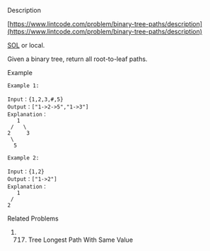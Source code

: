 Description

[https://www.lintcode.com/problem/binary-tree-paths/description](https://www.lintcode.com/problem/binary-tree-paths/description)

[SOL]() or local.

Given a binary tree, return all root-to-leaf paths.


Example
```
Example 1:

Input：{1,2,3,#,5}
Output：["1->2->5","1->3"]
Explanation：
   1
 /   \
2     3
 \
  5

Example 2:

Input：{1,2}
Output：["1->2"]
Explanation：
   1
 /   
2     
```
Related Problems
1. 717. Tree Longest Path With Same Value
